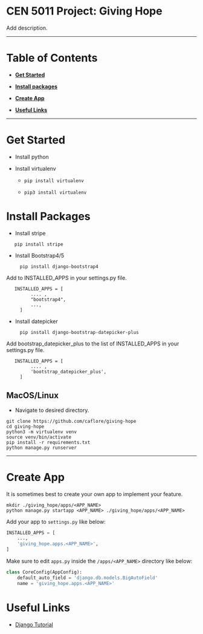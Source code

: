 # CEN 5011 Project: Giving Hope

Add description.
***

# Table of Contents

* **[Get Started](#get-started)**

* **[Install packages](#install-package)**

* **[Create App](#create-app)**

* **[Useful Links](#useful-links)**

***

# Get Started

* Install python

* Install virtualenv
    *   ```
        pip install virtualenv
        ```
    *   ```
        pip3 install virtualenv
        ```

# Install Packages

* Install stripe
```
   pip install stripe
 ```
 
 * Install Bootstrap4/5
  ```
       pip install django-bootstrap4
  ```
  Add to INSTALLED_APPS in your settings.py file.
  ```
     INSTALLED_APPS = [
           .... ,
           "bootstrap4",
           ...,
       ]
   ```
 
 * Install datepicker
  ```
       pip install django-bootstrap-datepicker-plus
  ```
  Add bootstrap_datepicker_plus to the list of INSTALLED_APPS in your settings.py file.
  ```
     INSTALLED_APPS = [
           .... ,
           'bootstrap_datepicker_plus',
       ]
   ```
  


## MacOS/Linux

* Navigate to desired directory.

```
git clone https://github.com/caflore/giving-hope
cd giving-hope
python3 -m virtualenv venv
source venv/bin/activate
pip install -r requirements.txt 
python manage.py runserver
```

***

# Create App

It is sometimes best to create your own app to implement your feature.

```
mkdir ./giving_hope/apps/<APP_NAME>
python manage.py startapp <APP_NAME> ./giving_hope/apps/<APP_NAME>
```

Add your app to `settings.py` like below:

```python
INSTALLED_APPS = [
    ...,
    'giving_hope.apps.<APP_NAME>',
]
```

Make sure to edit `apps.py` inside the `/apps/<APP_NAME>` directory like below:

```python
class CoreConfig(AppConfig):
    default_auto_field = 'django.db.models.BigAutoField'
    name = 'giving_hope.apps.<APP_NAME>'
```

# Useful Links

* [Django Tutorial](https://youtube.com/playlist?list=PL-osiE80TeTtoQCKZ03TU5fNfx2UY6U4p)
